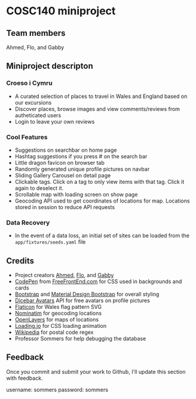 # COSC140 miniproject

## Team members

Ahmed, Flo, and Gabby

## Miniproject descripton

### Croeso i Cymru

- A curated selection of places to travel in Wales and England based on our excursions
- Discover places, browse images and view comments/reviews from autheticated users
- Login to leave your own reviews

### Cool Features

- Suggestions on searchbar on home page
- Hashtag suggestions if you press # on the search bar
- Little dragon favicon on browser tab
- Randomly generated unique profile pictures on navbar
- Sliding Gallery Carousel on detail page
- Clickable tags. Click on a tag to only view items with that tag. Click it again to deselect it.
- Scrollable map with loading screen on show page
- Geocoding API used to get coordinates of locations for map. Locations stored in session to reduce API requests

### Data Recovery

- In the event of a data loss, an initial set of sites can be loaded from the `app/fixtures/seeds.yaml` file

## Credits

- Project creators [Ahmed](https://github.com/akamran2001), [Flo](https://github.com/florenceluo), and [Gabby](https://github.com/BobbyTie)
- [CodePen](https://codepen.io/3psy0n/pen/LYpajmX) from [FreeFrontEnd.com](https://freefrontend.com/bootstrap-cards/) for CSS used in backgrounds and cards
- [Bootstrap](https://getbootstrap.com/) and [Material Design Bootstrap](https://mdbootstrap.com/) for overall styling
- [Dicebar Avatars](https://avatars.dicebear.com/) API for free avatars on profile pictures
- [Flaticon](https://www.flaticon.com/pattern) for Wales flag pattern SVG
- [Nominatim](https://nominatim.openstreetmap.org) for geocoding locations
- [OpenLayers](https://openlayers.org) for maps of locations
- [Loading.io](https://loading.io/css/) for CSS loading animation
- [Wikipedia](https://en.wikipedia.org/wiki/Postcodes_in_the_United_Kingdom#Validation) for postal code regex
- Professor Sommers for help debugging the database

## Feedback

Once you commit and submit your work to Github, I'll update this section with feedback.

username: sommers
password: sommers
